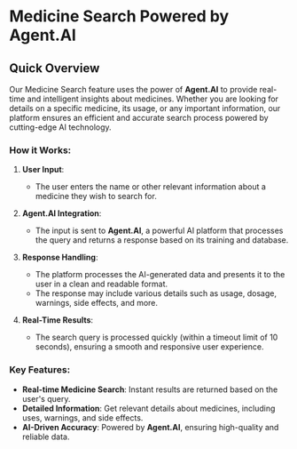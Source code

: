 # Medicine Search Powered by Agent.AI

## Quick Overview

Our Medicine Search feature uses the power of **Agent.AI** to provide real-time and intelligent insights about medicines. Whether you are looking for details on a specific medicine, its usage, or any important information, our platform ensures an efficient and accurate search process powered by cutting-edge AI technology.

### How it Works:

1. **User Input**:
   - The user enters the name or other relevant information about a medicine they wish to search for.

2. **Agent.AI Integration**:
   - The input is sent to **Agent.AI**, a powerful AI platform that processes the query and returns a response based on its training and database.

3. **Response Handling**:
   - The platform processes the AI-generated data and presents it to the user in a clean and readable format.
   - The response may include various details such as usage, dosage, warnings, side effects, and more.

4. **Real-Time Results**:
   - The search query is processed quickly (within a timeout limit of 10 seconds), ensuring a smooth and responsive user experience.

### Key Features:

- **Real-time Medicine Search**: Instant results are returned based on the user's query.
- **Detailed Information**: Get relevant details about medicines, including uses, warnings, and side effects.
- **AI-Driven Accuracy**: Powered by **Agent.AI**, ensuring high-quality and reliable data.

 


